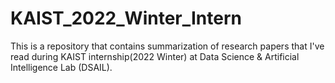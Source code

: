 # KAIST_2022_Winter_Intern

This is a repository that contains summarization of research papers that I've read during KAIST internship(2022 Winter) at Data Science & Artificial Intelligence Lab (DSAIL).

